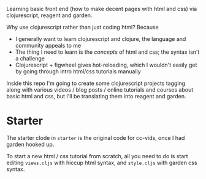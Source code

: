 Learning basic front end (how to make decent pages with
html and css) via clojurescript, reagent and garden.

Why use clojurescript rather than just coding html?
Because
  * I generally want to learn clojurescript and clojure, the
    language and community appeals to me
  * The thing I need to learn is the *concepts* of html and css;
    the syntax isn't a challenge
  * Clojurescript + figwheel gives hot-reloading, which I wouldn't
    easily get by going through intro html/css tutorials manually

Inside this repo I'm going to create some clojurescript projects
tagging along with various videos / blog posts / online tutorials
and courses about basic html and css, but I'll be translating them
into reagent and garden.

# Starter

The starter clode in `starter` is the original code for cc-vids,
once I had garden hooked up.

To start a new html / css tutorial from scratch, all you need to do
is start editing `views.cljs` with hiccup html syntax, and `style.cljs`
with garden css syntax.
